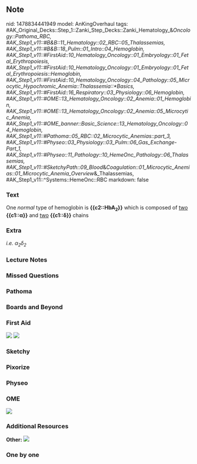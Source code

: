 ## Note
nid: 1478834441949
model: AnKingOverhaul
tags: #AK_Original_Decks::Step_1::Zanki_Step_Decks::Zanki_Hematology_&_Oncology::Pathoma_RBC, #AK_Step1_v11::#B&B::11_Hematology::02_RBC::05_Thalassemias, #AK_Step1_v11::#B&B::18_Pulm::01_Intro::04_Hemoglobin, #AK_Step1_v11::#FirstAid::10_Hematology_Oncology::01_Embryology::01_Fetal_Erythropoiesis, #AK_Step1_v11::#FirstAid::10_Hematology_Oncology::01_Embryology::01_Fetal_Erythropoiesis::Hemoglobin, #AK_Step1_v11::#FirstAid::10_Hematology_Oncology::04_Pathology::05_Microcytic_Hypochromic_Anemia::Thalassemia::*Basics, #AK_Step1_v11::#FirstAid::16_Respiratory::03_Physiology::06_Hemoglobin, #AK_Step1_v11::#OME::13_Hematology_Oncology::02_Anemia::01_Hemoglobin, #AK_Step1_v11::#OME::13_Hematology_Oncology::02_Anemia::05_Microcytic_Anemia, #AK_Step1_v11::#OME_banner::Basic_Science::13_Hematology_Oncology::04_Hemoglobin, #AK_Step1_v11::#Pathoma::05_RBC::02_Microcytic_Anemias::part_3, #AK_Step1_v11::#Physeo::03_Physiology::03_Pulm::06_Gas_Exchange_-_Part_1, #AK_Step1_v11::#Physeo::11_Pathology::10_HemeOnc_Pathology::06_Thalassemias, #AK_Step1_v11::#SketchyPath::09_Blood_&_Coagulation::01_Microcytic_Anemias::01_Microcytic_Anemia_Overview_&_Thalassemias, #AK_Step1_v11::^Systems::HemeOnc::RBC
markdown: false

### Text
<div>
  One <i>normal</i> type of hemoglobin is
  <b>{{c2::HbA<sub>2</sub>}}</b> which is composed of <u>two</u>
  <b>{{c1::α}}</b> and <u>two</u> <b>{{c1::δ}}</b> chains
</div>

### Extra
<i>i.e. α</i><sub style=
"font-style: italic;">2</sub><i>δ</i><sub style=
"font-style: italic;">2</sub>

### Lecture Notes


### Missed Questions


### Pathoma


### Boards and Beyond


### First Aid
<img src="tmpH97Ciy.png"> <img src="tmpJxgUQe.png">

### Sketchy


### Pixorize


### Physeo


### OME
<div class="ome-widget">
  <a href=
  "https://onlinemeded.org/spa/heme-onc/hemoglobin/acquire?ref=anki">
  <img src="_OME_AnkiFlashcards_Lesson_6.png"></a>
</div>

### Additional Resources
<b>Other:</b> <img src="tmpCZ4FXy.png">

### One by one

